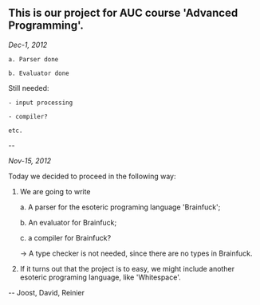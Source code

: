 This is our project for AUC course 'Advanced Programming'.
--

*Dec-1, 2012*

    a. Parser done
    
    b. Evaluator done
    
Still needed: 

    - input processing
    
    - compiler?
    
    etc.
 
 
--

*Nov-15, 2012*

Today we decided to proceed in the following way:

1) We are going to write

    a. A parser for the esoteric programing language 'Brainfuck';
    
    b. An evaluator for Brainfuck;
    
    c. a compiler for Brainfuck?
    
    -> A type checker is not needed, since there are no types in Brainfuck.
    
2) If it turns out that the project is to easy, we might include another esoteric programing language, like 'Whitespace'.

-- Joost, David, Reinier

